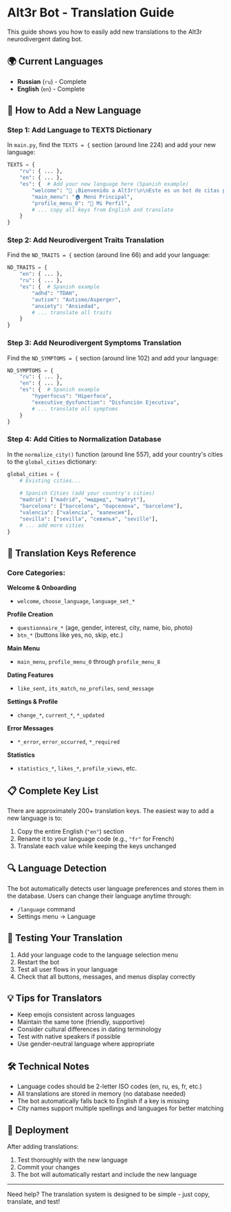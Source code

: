 # Alt3r Bot - Translation Guide

This guide shows you how to easily add new translations to the Alt3r neurodivergent dating bot.

## 🌍 Current Languages
- **Russian** (`ru`) - Complete
- **English** (`en`) - Complete

## 📝 How to Add a New Language

### Step 1: Add Language to TEXTS Dictionary

In `main.py`, find the `TEXTS = {` section (around line 224) and add your new language:

```python
TEXTS = {
    "ru": { ... },
    "en": { ... },
    "es": {  # Add your new language here (Spanish example)
        "welcome": "🧠 ¡Bienvenido a Alt3r!\n\nEste es un bot de citas para personas neurodivergentes...",
        "main_menu": "🏠 Menú Principal",
        "profile_menu_0": "👤 Mi Perfil",
        # ... copy all keys from English and translate
    }
}
```

### Step 2: Add Neurodivergent Traits Translation

Find the `ND_TRAITS = {` section (around line 66) and add your language:

```python
ND_TRAITS = {
    "en": { ... },
    "ru": { ... },
    "es": {  # Spanish example
        "adhd": "TDAH",
        "autism": "Autismo/Asperger",
        "anxiety": "Ansiedad",
        # ... translate all traits
    }
}
```

### Step 3: Add Neurodivergent Symptoms Translation

Find the `ND_SYMPTOMS = {` section (around line 102) and add your language:

```python
ND_SYMPTOMS = {
    "ru": { ... },
    "en": { ... },
    "es": {  # Spanish example
        "hyperfocus": "Hiperfoco",
        "executive_dysfunction": "Disfunción Ejecutiva",
        # ... translate all symptoms
    }
}
```

### Step 4: Add Cities to Normalization Database

In the `normalize_city()` function (around line 557), add your country's cities to the `global_cities` dictionary:

```python
global_cities = {
    # Existing cities...
    
    # Spanish Cities (add your country's cities)
    "madrid": ["madrid", "мадрид", "madryt"],
    "barcelona": ["barcelona", "барселона", "barcelone"],
    "valencia": ["valencia", "валенсия"],
    "sevilla": ["sevilla", "севилья", "seville"],
    # ... add more cities
}
```

## 🔧 Translation Keys Reference

### Core Categories:

**Welcome & Onboarding**
- `welcome`, `choose_language`, `language_set_*`

**Profile Creation**
- `questionnaire_*` (age, gender, interest, city, name, bio, photo)
- `btn_*` (buttons like yes, no, skip, etc.)

**Main Menu**
- `main_menu`, `profile_menu_0` through `profile_menu_8`

**Dating Features**
- `like_sent`, `its_match`, `no_profiles`, `send_message`

**Settings & Profile**
- `change_*`, `current_*`, `*_updated`

**Error Messages**
- `*_error`, `error_occurred`, `*_required`

**Statistics**
- `statistics_*`, `likes_*`, `profile_views`, etc.

## 📋 Complete Key List

There are approximately 200+ translation keys. The easiest way to add a new language is to:

1. Copy the entire English (`"en"`) section
2. Rename it to your language code (e.g., `"fr"` for French)
3. Translate each value while keeping the keys unchanged

## 🔍 Language Detection

The bot automatically detects user language preferences and stores them in the database. Users can change their language anytime through:
- `/language` command
- Settings menu → Language

## 🧪 Testing Your Translation

1. Add your language code to the language selection menu
2. Restart the bot
3. Test all user flows in your language
4. Check that all buttons, messages, and menus display correctly

## 💡 Tips for Translators

- Keep emojis consistent across languages
- Maintain the same tone (friendly, supportive)
- Consider cultural differences in dating terminology
- Test with native speakers if possible
- Use gender-neutral language where appropriate

## 🛠️ Technical Notes

- Language codes should be 2-letter ISO codes (en, ru, es, fr, etc.)
- All translations are stored in memory (no database needed)
- The bot automatically falls back to English if a key is missing
- City names support multiple spellings and languages for better matching

## 🚀 Deployment

After adding translations:
1. Test thoroughly with the new language
2. Commit your changes
3. The bot will automatically restart and include the new language

---

Need help? The translation system is designed to be simple - just copy, translate, and test!